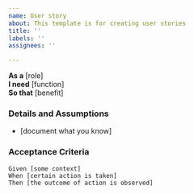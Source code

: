 ```yaml
---
name: User story
about: This template is for creating user stories
title: ''
labels: ''
assignees: ''

---
```


**As a** [role]  
**I need** [function]  
**So that** [benefit]  
   
### Details and Assumptions
* [document what you know]
  
### Acceptance Criteria  
   
 ```gherkin
 Given [some context]
 When [certain action is taken]
 Then [the outcome of action is observed]
 ```
